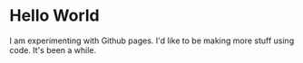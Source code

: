 # Hello World

I am experimenting with Github pages. I'd like to be making more stuff using code. It's been a while. 
